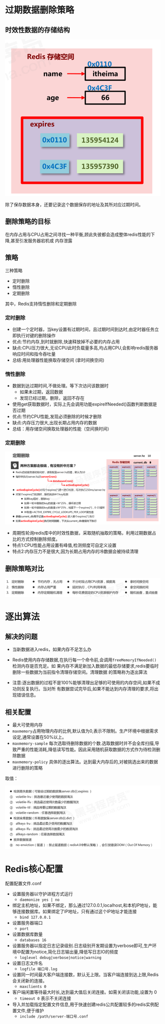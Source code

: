 # 过期数据删除策略

## 时效性数据的存储结构

![image-20200523205923416](figure/image-20200523205923416.png)

除了保存数据本身，还要记录这个数据保存的地址及其所对应过期时间。

## 删除策略的目标

在内存占用与CPU占用之间寻找一种平衡,顾此失彼都会造成整体redis性能的下降,甚至引发服务器宕机或
内存泄露

## 策略

三种策略

- 定时删除
- 惰性删除
- 定期删除

其中，Redis支持惰性删除和定期删除

### 定时删除

- 创建一个定时器，当key设置有过期时间，且过期时间到达时,由定时器任务立即执行对键的删除操作
- 优点:节约内存,到时就删除,快速释放掉不必要的内存占用
- 缺点:CPU压力很大,无论CPU此时负载量多高,均占用CPU,会影响redis服务器响应时间和指令吞吐量
- 总结:用处理器性能换取存储空间 (拿时间换空间)

### 惰性删除

- 数据到达过期时间,不做处理。等下次访问该数据时
  - 如果未过期，返回数据
  - 发现已经过期，删除，返回不存在
- 使用get获取数据时，实际上先会调用功能expireIfNeeded()函数判断数据是否过期
- 优点:节约CPU性能,发现必须删除的时候才删除
- 缺点:内存压力很大,出现长期占用内存的数据
- 总结：用存储空间换取处理器的性能（空间换时间）

### 定期删除

![image-20200523210533979](figure/image-20200523210533979.png)

- 周期性轮询redis库中的时效性数据，采取随机抽取的策略，利用过期数据占比的方式控制删除频度。
- 特点1:CPU性能占用设置有峰值,检测频度可自定义设置
- 特点2:内存压力不是很大,因为长期占用内存的冷数据会被持续清理



## 删除策略对比

![image-20200523211100083](figure/image-20200523211100083.png)









# 逐出算法

## 解决的问题

- 当新数据进入redis，如果内存不足怎么办
- Redis使用内存存储数据,在执行每一个命令前,会调用``freeMemoryIfNeeded()``检测内存是否充足。如
  果内存不满足新加入数据的最低存储要求,redis要临时删除一些数据为当前指令清理存储空间。清理数据
  的策略称为逐出算法

- 注意:逐出数据的过程不是100%能够清理出足够的可使用的内存空间,如果不成功则反复执行。当对所
  有数据尝试完毕后,如果不能达到内存清理的要求,将出现错误信息。



## 相关配置

- 最大可使用内存
- ``maxmemory``占用物理内存的比例,默认值为0,表示不限制。生产环境中根据需求设定,通常设置在50%以上。
- ``maxmemory-sample`` 每次选取待删除数据的个数.选取数据时并不会全库扫描,导致严重的性能消耗,降低读写性能。因此采用随机获取数据的方式作为待检测删除数据
- ``maxmemory-policy`` 具体的逐出算法。达到最大内存后的,对被挑选出来的数据进行删除的策略

取值：

![image-20200523211950207](figure/image-20200523211950207.png)







# Redis核心配置

配置配置文件.conf

- 设置服务器以守护进程方式运行
  - ``daemonize yes | no``
- 绑定主机地址，如果不绑定，那么通过127.0.0.1,localhost,和本机IP地址，能够连接数据库。如果绑定了IP地址，只有通过这个IP地址才能连接
  - ``bind 127.0.0.1``
- 设置服务器端口
  - ``port``
- 设置数据库数量
  - ``databases 16``
- 设置服务器以指定日志记录级别.日志级别开发期设置为verbose即可,生产环境中配置为notice,简化日志输出量,降低写日志IO的频度
  - ``loglevel debug|verbose|notice|warning``
- 设置日志文件名
  - ``logfile 端口号.log``
- 设置同一时间最大客户端连接数，默认无上限。当客户端连接到达上限,Redis会关闭新的连接。
  - ``maxclients 0``
- 客户端闲置等待最大时长,达到最大值后关闭连接。如需关闭该功能,设置为 0
  - ``timeout 0`` 表示不关闭连接
- 导入并加载指定配置文件信息,用于快速创建redis公共配置较多的redis实例配置文件,便于维护
  - ``include /path/server-端口号.conf``





